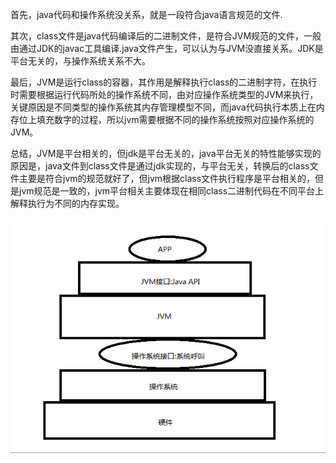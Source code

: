 首先，java代码和操作系统没关系，就是一段符合java语言规范的文件.

其次，class文件是java代码编译后的二进制文件，是符合JVM规范的文件，一般由通过JDK的javac工具编译.java文件产生，可以认为与JVM没直接关系。JDK是平台无关的，与操作系统关系不大。

最后，JVM是运行class的容器，其作用是解释执行class的二进制字符，在执行时需要根据运行代码所处的操作系统不同，由对应操作系统类型的JVM来执行，关键原因是不同类型的操作系统其内存管理模型不同，而java代码执行本质上在内存位上填充数字的过程，所以jvm需要根据不同的操作系统按照对应操作系统的JVM。

总结，JVM是平台相关的，但jdk是平台无关的，java平台无关的特性能够实现的原因是，java文件到class文件是通过jdk实现的，与平台无关，转换后的class文件主要是符合jvm的规范就好了，但jvm根据class文件执行程序是平台相关的，但是jvm规范是一致的，jvm平台相关主要体现在相同class二进制代码在不同平台上解释执行为不同的内存实现。

![avatar](./JVM%E5%92%8C%E6%93%8D%E4%BD%9C%E7%B3%BB%E7%BB%9F.jpg)
